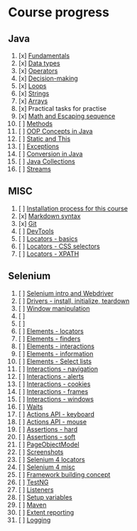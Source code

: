 # Course progress 

## Java 

1. [x] [Fundamentals](fundamentals/markdown/Fundamentals.md)
2. [x] [Data types](fundamentals/markdown/DataTypes.md)
3. [x] [Operators](fundamentals/markdown/Operators.md)
4. [x] [Decision-making](fundamentals/markdown/DecisionMaking.md)
5. [x] [Loops](fundamentals/markdown/Loops.md)
6. [x] [Strings](fundamentals/markdown/Strings.md)
7. [x] [Arrays](fundamentals/markdown/Arrays.md)
8. [x] Practical tasks for practise
9. [x] [Math and Escaping sequence](fundamentals/markdown/Misc.md)
10. [ ] [Methods](fundamentals/markdown/Methods.md)
11. [ ] [OOP Concepts in Java](fundamentals/markdown/OOP.md)
12. [ ] [Static and This](fundamentals/markdown/StaticAndThis.md) 
13. [ ] [Exceptions](fundamentals/markdown/Exceptions.md) 
14. [ ] [Conversion in Java](fundamentals/markdown/Conversion.md) 
15. [ ] [Java Collections](fundamentals/markdown/Collections.md) 
16. [ ] [Streams](fundamentals/markdown/Misc.md) 

## MISC

1. [ ] [Installation process for this course]()
2. [x] [Markdown syntax](misc/Markdown.md)
3. [x] [Git](misc/Git.md)
3. [ ] [DevTools]()
3. [ ] [Locators - basics]()
3. [ ] [Locators - CSS selectors]()
3. [ ] [Locators - XPATH]()

## Selenium

1. [ ] [Selenium intro and Webdriver]()
2. [ ] [Drivers - install, initialize, teardown]()
3. [ ] [Window manipulation]()
4. [ ] []()
5. [ ] []()
6. [ ] [Elements - locators]()
7. [ ] [Elements - finders]()
8. [ ] [Elements - interactions]()
9. [ ] [Elements - information]()
10. [ ] [Elements - Select lists]()
11. [ ] [Interactions - navigation]()
12. [ ] [Interactions - alerts]()
13. [ ] [Interactions - cookies]()
14. [ ] [Interactions - frames]()
15. [ ] [Interactions - windows]()
16. [ ] [Waits]()
17. [ ] [Actions API - keyboard]()
18. [ ] [Actions API - mouse]()
19. [ ] [Assertions - hard]()
19. [ ] [Assertions - soft]()
19. [ ] [PageObjectModel]()
20. [ ] [Screenshots]()
20. [ ] [Selenium 4 locators]()
20. [ ] [Selenium 4 misc]()
20. [ ] [Framework building concept]()
20. [ ] [TestNG]()
20. [ ] [Listeners]()
20. [ ] [Setup variables]()
20. [ ] [Maven]()
20. [ ] [Extent reporting]()
20. [ ] [Logging]()



